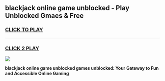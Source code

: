 
## blackjack online game unblocked - Play Unblocked Gmaes & Free
<h3>
<a href="https://news.freeplayer.one?title=blackjack_online_game_unblocked&ref=23F">CLICK TO PLAY</a></h3>
<hr>

<h3>
<a href="https://news.freeplayer.one?title=blackjack_online_game_unblocked&ref=23F">CLICK 2 PLAY</a>
  
</h3>

<a href="https://news.freeplayer.one?title=blackjack_online_game_unblocked&ref=23F/"><img src="https://clearcache.store/games.png"></a>


**blackjack online game unblocked games unblocked: Your Gateway to Fun and Accessible Online Gaming**
